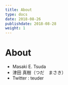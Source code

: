 ```yaml
---
title: About
type: docs
date: 2018-08-26
publishdate: 2018-08-28
weight: 1
---
```


# About

- Masaki E. Tsuda
- 津田 真樹（つだ　まさき）
- Twitter : teuder

